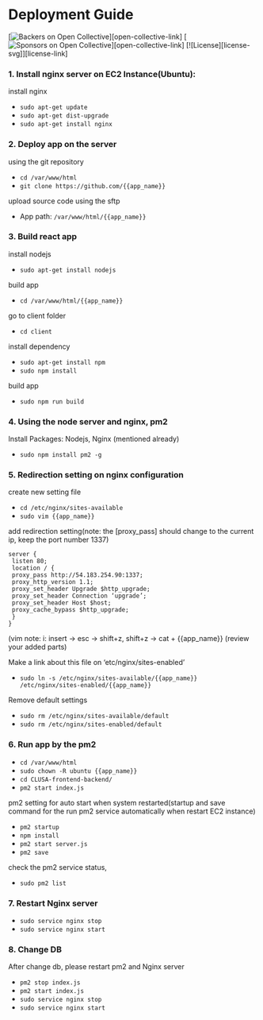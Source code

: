 # Deployment Guide

[![Backers on Open Collective](https://opencollective.com/parse-server/backers/badge.svg)][open-collective-link]
[![Sponsors on Open Collective](https://opencollective.com/parse-server/sponsors/badge.svg)][open-collective-link]
[![License][license-svg]][license-link]

### 1. Install nginx server on EC2 Instance(Ubuntu):
install nginx
 * `sudo apt-get update`
 * `sudo apt-get dist-upgrade`
 * `sudo apt-get install nginx`


### 2. Deploy app on the server
using the git repository 
 * `cd /var/www/html`
 * `git clone https://github.com/{{app_name}}`

upload source code using the sftp
* App path: `/var/www/html/{{app_name}}`

### 3. Build react app
install nodejs
 * `sudo apt-get install nodejs`

build app
 * `cd /var/www/html/{{app_name}}`

go to client folder
 * `cd client`

install dependency
 * `sudo apt-get install npm`
 * `sudo npm install`

build app
 * `sudo npm run build`
 
### 4. Using the node server and nginx, pm2
Install Packages: Nodejs, Nginx (mentioned already)
 * `sudo npm install pm2 -g`
 
### 5. Redirection setting on nginx configuration
create new setting file
 * `cd /etc/nginx/sites-available`
 * `sudo vim {{app_name}}`
 
add redirection setting(note: the [proxy_pass] should change to the current ip, keep the port number 1337)
```
server {
 listen 80;
 location / {
 proxy_pass http://54.183.254.90:1337;
 proxy_http_version 1.1;
 proxy_set_header Upgrade $http_upgrade;
 proxy_set_header Connection ‘upgrade’;
 proxy_set_header Host $host;
 proxy_cache_bypass $http_upgrade;
 }
}
```
(vim note: i: insert -> esc -> shift+z, shift+z -> cat + {{app_name}} (review your added parts)

Make a link about this file on ‘etc/nginx/sites-enabled’
 * `sudo ln -s /etc/nginx/sites-available/{{app_name}} /etc/nginx/sites-enabled/{{app_name}}`

Remove default settings
 * `sudo rm /etc/nginx/sites-available/default`
 * `sudo rm /etc/nginx/sites-enabled/default`
 
### 6. Run app by the pm2
 * `cd /var/www/html`
 * `sudo chown -R ubuntu {{app_name}}`
 * `cd CLUSA-frontend-backend/`
 * `pm2 start index.js`

pm2 setting for auto start when system restarted(startup and save command for the run pm2 service
 automatically when restart EC2 instance)
 * `pm2 startup`
 * `npm install`
 * `pm2 start server.js`
 * `pm2 save`
 
check the pm2 service status,
 * `sudo pm2 list`
 
### 7. Restart Nginx server
 * `sudo service nginx stop`
 * `sudo service nginx start`
 
### 8. Change DB
After change db, please restart pm2 and Nginx server
 * `pm2 stop index.js`
 * `pm2 start index.js`
 * `sudo service nginx stop`
 * `sudo service nginx start`


 
